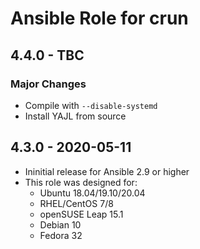 # Ansible Role for crun

## 4.4.0 - TBC

### Major Changes

  - Compile with `--disable-systemd`
  - Install YAJL from source

## 4.3.0 - 2020-05-11

  - Ininitial release for Ansible 2.9 or higher
  - This role was designed for:
      - Ubuntu 18.04/19.10/20.04
      - RHEL/CentOS 7/8
      - openSUSE Leap 15.1
      - Debian 10
      - Fedora 32
